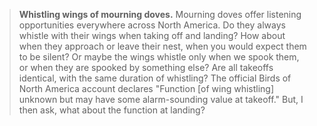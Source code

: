 > **Whistling wings of mourning doves.** Mourning doves offer listening
> opportunities everywhere across North America. Do they always whistle
> with their wings when taking off and landing? How about when they
> approach or leave their nest, when you would expect them to be silent?
> Or maybe the wings whistle only when we spook them, or when they are
> spooked by something else? Are all takeoffs identical, with the same
> duration of whistling? The official Birds of North America account
> declares "Function \[of wing whistling\] unknown but may have some
> alarm-sounding value at takeoff." But, I then ask, what about the
> function at landing?
